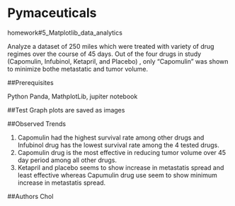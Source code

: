 # Pymaceuticals
homework#5_Matplotlib_data_analytics

Analyze a dataset of 250 miles which were treated with variety of drug regimes over the course of 45 days. Out of the four drugs in study (Capomulin, Infubinol, Ketapril, and Placebo) , only “Capomulin” was shown to minimize bothe metastatic and tumor volume.

##Prerequisites

Python Panda, MathplotLib, jupiter notebook

##Test
Graph plots are saved as images 

##Observed Trends
1. Capomulin had the highest survival rate among other drugs and Infubinol drug has the lowest survival rate among the 4 tested drugs.
2. Capomulin drug is the most effective in reducing tumor volume over 45 day period among all other drugs.
3. Ketapril and placebo seems to show increase in metastatis spread and least effective whereas Capumulin drug use seem to show minimum increase in metastatis spread.

##Authors
Chol

